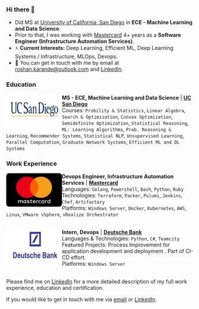 ### Hi there 👋
- Did MS at [University of California, San Diego](https://ucsd.edu/) in **ECE - Machine Learning and Data Science**.  
- Prior to that, I was working with [Mastercard](https://www.mastercard.us/en-us.html) 4+ years as a **Software Engineer (Infrastructure Automation Services)**.
- ⚡ **Current Interests:** Deep Learning, Efficient ML, Deep Learning Systems / Infrastructure, MLOps, Devops.
- 💬 You can get in touch with me by email at [roshan.karande@outlook.com](mailto:roshan.karande@outlook.com) and [LinkedIn](https://www.linkedin.com/in/roshan-karande-196b45a1/).

### Education

[<img align="left" height="90px" width="150px" alt="UC San Diego" src="./images/logo_ucsd.jpg">](https://ucsd.edu/)


**MS - ECE, Machine Learning and Data Science** | [**UC San Diego**](https://ucsd.edu/)  \
Courses: `Probility & Statistics`, `Linear Algebra`, `Search & Optimization`, `Convex Optimization`, `Semidefinite Optimization`, `Statistical Reasoning`, `ML: Learning Algorithms`, `Prob. Reasoning & Learning`, `Recommender Systems`, `Statistical NLP`, `Unsupervised Learning`, `Parallel Computation`, `Graduate Network Systems`, `Efficient ML and DL Systems`
<br/>


### Work Experience
<!-- In the overview below you will find my most recent work experience: -->

[<img align="left" height="90px" width="150px" alt="Mastercard" src="./images/logo_mastercard.png">](https://www.mastercard.us/en-us.html)


**Devops Engineer, Infrastructure Automation Services** | [**Mastercard**](https://www.mastercard.us/en-us.html)  \
Languages: `Golang`, `Powershell`, `Bash`, `Python`, `Ruby` \
Technologies: `Terraform`, `Packer`, `Pulumi`, `Jenkins`, `Chef`, `Artifactory` \
Platforms:  `Windows Server`, `Docker`, `Kubernetes`, `AWS`,  `Linux`, `VMware vSphere`, `vRealize Orchestrator`   \
<br/>

[<img align="left" height="90" width="150px" alt="Deutsche Bank" src="./images/logo_db.png"/>](https://warpnet.nl/)

**Intern, Devops** | [**Deutsche Bank**](https://www.db.com/) \
Languages & Technologies: `Python`, `C#`, `Teamcity`  \
Featured Projects: Process Improvement for application development and deployment . Part of CI-CD effort. \
Platforms:  `Windows Server`
<br/>
<br/>

Please find me on [LinkedIn](https://www.linkedin.com/in/roshan-karande-196b45a1/) for a more detailed description of my full work experience, education and certification.

<!-- ### Projects -->


<!-- ### Blog Posts
In the overview below you will find the featured [posts](https://roaldnefs.com/posts/) of my [blog](https://roaldnefs.com/), automatically updated by [GitHub Actions](https://github.com/roaldnefs/roaldnefs/actions?query=workflow%3A%22Update+README.md%22): -->

<!-- BLOG_START -->
<!-- - [Spoofing Microchips used for Animal Identification](https://roaldnefs.com/posts/2022/11/spoofing-microchips-used-for-animal-identification/) (2022-11-30)
<!-- BLOG_END -->

If you would like to get in touch with me via [email](mailto:roshan.karande@outlook.com) or [LinkedIn](https://www.linkedin.com/in/roshan-karande-196b45a1/).
